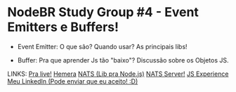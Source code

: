 # NodeBR Study Group #4 - Event Emitters e Buffers!


* Event Emitter:
    O que são?
    Quando usar?
    As principais libs!

* Buffer:
    Pra que aprender Js tão "baixo"?
    Discussão sobre os Objetos JS.

LINKS:
[Pra live!](https://www.youtube.com/watch?v=zZ4h1NzsK6I)
[Hemera](https://hemerajs.github.io/hemera/)
[NATS (Lib pra Node.js)](https://github.com/nats-io/node-nats)
[NATS Server!](https://nats.io/)
[JS Experience](https://eventos.imasters.com.br/jsexperience/)
[Meu LinkedIn (Pode enviar que eu aceito! :D)](http://linkedin.com.br/in/igor-franca)